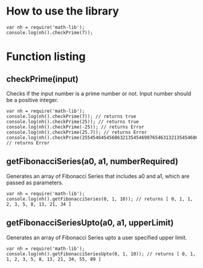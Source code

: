 # How to use the library
```
var nh = require('math-lib');
console.log(nh().checkPrime(7));
```
# Function listing
## checkPrime(input)
Checks if the input number is a prime number or not. Input number should be a positive integer.

```
var nh = require('math-lib');
console.log(nh().checkPrime(7)); // returns true
console.log(nh().checkPrime(25)); // returns true
console.log(nh().checkPrime(-25)); // returns Error
console.log(nh().checkPrime(25.7)); // returns Error
console.log(nh().checkPrime(25545464545686321354546987654631321354546866545454632312554313)); // returns Error
```

## getFibonacciSeries(a0, a1, numberRequired)
Generates an array of Fibonacci Series that includes a0 and a1, which are passed as parameters.

```
var nh = require('math-lib');
console.log(nh().getFibonacciSeries(0, 1, 10)); // returns [ 0, 1, 1, 2, 3, 5, 8, 13, 21, 34 ]
```
## getFibonacciSeriesUpto(a0, a1, upperLimit)
Generates an array of Fibonacci Series upto a user specified upper limit.

```
var nh = require('math-lib');
console.log(nh().getFibonacciSeriesUpto(0, 1, 10)); // returns [ 0, 1, 1, 2, 3, 5, 8, 13, 21, 34, 55, 89 ]
```
